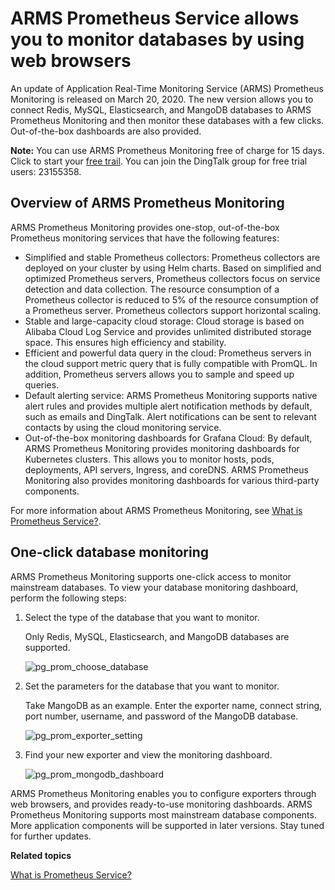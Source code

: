 # ARMS Prometheus Service allows you to monitor databases by using web browsers

An update of Application Real-Time Monitoring Service \(ARMS\) Prometheus Monitoring is released on March 20, 2020. The new version allows you to connect Redis, MySQL, Elasticsearch, and MangoDB databases to ARMS Prometheus Monitoring and then monitor these databases with a few clicks. Out-of-the-box dashboards are also provided.

**Note:** You can use ARMS Prometheus Monitoring free of charge for 15 days. Click to start your [free trail](https://common-buy.aliyun.com/?&commodityCode=arms#/open). You can join the DingTalk group for free trial users: 23155358.

## Overview of ARMS Prometheus Monitoring

ARMS Prometheus Monitoring provides one-stop, out-of-the-box Prometheus monitoring services that have the following features:

-   Simplified and stable Prometheus collectors: Prometheus collectors are deployed on your cluster by using Helm charts. Based on simplified and optimized Prometheus servers, Prometheus collectors focus on service detection and data collection. The resource consumption of a Prometheus collector is reduced to 5% of the resource consumption of a Prometheus server. Prometheus collectors support horizontal scaling.
-   Stable and large-capacity cloud storage: Cloud storage is based on Alibaba Cloud Log Service and provides unlimited distributed storage space. This ensures high efficiency and stability.
-   Efficient and powerful data query in the cloud: Prometheus servers in the cloud support metric query that is fully compatible with PromQL. In addition, Prometheus servers allows you to sample and speed up queries.
-   Default alerting service: ARMS Prometheus Monitoring supports native alert rules and provides multiple alert notification methods by default, such as emails and DingTalk. Alert notifications can be sent to relevant contacts by using the cloud monitoring service.
-   Out-of-the-box monitoring dashboards for Grafana Cloud: By default, ARMS Prometheus Monitoring provides monitoring dashboards for Kubernetes clusters. This allows you to monitor hosts, pods, deployments, API servers, Ingress, and coreDNS. ARMS Prometheus Monitoring also provides monitoring dashboards for various third-party components.

For more information about ARMS Prometheus Monitoring, see [What is Prometheus Service?]().

## One-click database monitoring

ARMS Prometheus Monitoring supports one-click access to monitor mainstream databases. To view your database monitoring dashboard, perform the following steps:

1.  Select the type of the database that you want to monitor.

    Only Redis, MySQL, Elasticsearch, and MangoDB databases are supported.

    ![pg_prom_choose_database](https://static-aliyun-doc.oss-accelerate.aliyuncs.com/assets/img/en-US/2872684951/p94349.png)

2.  Set the parameters for the database that you want to monitor.

    Take MangoDB as an example. Enter the exporter name, connect string, port number, username, and password of the MangoDB database.

    ![pg_prom_exporter_setting](https://static-aliyun-doc.oss-accelerate.aliyuncs.com/assets/img/en-US/2872684951/p94350.png)

3.  Find your new exporter and view the monitoring dashboard.

    ![pg_prom_mongodb_dashboard](https://static-aliyun-doc.oss-accelerate.aliyuncs.com/assets/img/en-US/2872684951/p94351.png)


ARMS Prometheus Monitoring enables you to configure exporters through web browsers, and provides ready-to-use monitoring dashboards. ARMS Prometheus Monitoring supports most mainstream database components. More application components will be supported in later versions. Stay tuned for further updates.

**Related topics**  


[What is Prometheus Service?]()


